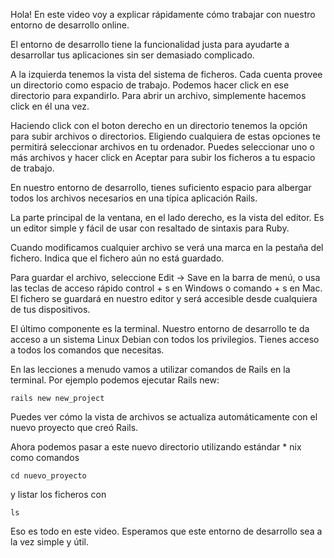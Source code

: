 Hola!
En este video voy a explicar rápidamente cómo trabajar con nuestro entorno de desarrollo online.

El entorno de desarrollo tiene la funcionalidad justa para ayudarte a desarrollar tus aplicaciones sin ser demasiado complicado.

A la izquierda tenemos la vista del sistema de ficheros. Cada cuenta provee un directorio como espacio de trabajo. Podemos hacer click en ese directorio para expandirlo. Para abrir un archivo, simplemente hacemos click en él una vez.

Haciendo click con el boton derecho en un directorio tenemos la opción para subir archivos o directorios. Eligiendo cualquiera de estas opciones te permitirá seleccionar archivos en tu ordenador. Puedes seleccionar uno o más archivos y hacer click en Aceptar para subir los ficheros a tu espacio de trabajo.

En nuestro entorno de desarrollo, tienes suficiento espacio para albergar todos los archivos necesarios en una típica aplicación Rails.

La parte principal de la ventana, en el lado derecho, es la vista del editor. Es un editor simple y fácil de usar con resaltado de sintaxis para Ruby.

Cuando modificamos cualquier archivo se verá una marca en la pestaña del fichero. Indica que el fichero aún no está guardado.

Para guardar el archivo, seleccione Edit -> Save en la barra de menú, o usa las teclas de acceso rápido control + s en Windows o comando + s en Mac. El fichero se guardará en nuestro editor y será accesible desde cualquiera de tus dispositivos.

El último componente es la terminal. Nuestro entorno de desarrollo te da acceso a un sistema Linux Debian con todos los privilegios. Tienes acceso a todos los comandos que necesitas.

En las lecciones a menudo vamos a utilizar comandos de Rails en la terminal. Por ejemplo podemos ejecutar Rails new:
```
rails new new_project
```
Puedes ver cómo la vista de archivos se actualiza automáticamente con el nuevo proyecto que creó Rails.

Ahora podemos pasar a este nuevo directorio utilizando estándar * nix como comandos
```
cd nuevo_proyecto
```
y listar los ficheros con
```
ls
```

Eso es todo en este video. Esperamos que este entorno de desarrollo sea a la vez simple y útil.
